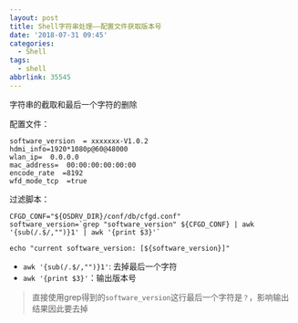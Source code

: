 ```yaml
---
layout: post
title: Shell字符串处理——配置文件获取版本号
date: '2018-07-31 09:45'
categories:
  - Shell
tags:
  - shell
abbrlink: 35545
---
```


字符串的截取和最后一个字符的删除

<!--more-->

配置文件：
```
software_version  = xxxxxxx-V1.0.2
hdmi_info=1920*1080p@60@48000
wlan_ip=  0.0.0.0
mac_address=  00:00:00:00:00:00
encode_rate  =8192
wfd_mode_tcp  =true
```

过滤脚本：
``` shell
CFGD_CONF="${OSDRV_DIR}/conf/db/cfgd.conf"
software_version=`grep "software_version" ${CFGD_CONF} | awk '{sub(/.$/,"")}1' | awk '{print $3}'`

echo "current software_version: [${software_version}]"
```

* `awk '{sub(/.$/,"")}1'`: 去掉最后一个字符
* `awk '{print $3}'`：输出版本号

>直接使用grep得到的`software_version`这行最后一个字符是`？`，影响输出结果因此要去掉
